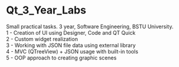 # Qt_3_Year_Labs  
Small practical tasks. 3 year, Software Engineering, BSTU University.  
1 - Creation of UI using Designer, Code and QT Quick  
2 - Custom widget realization  
3 - Working with JSON file data using external library  
4 - MVC (QTreeView) + JSON usage with built-in tools  
5 - OOP approach to creating graphic scenes  
